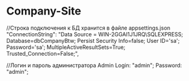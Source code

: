 # Company-Site
//Строка подключения к БД хранится в файле appsettings.json 
 "ConnectionString": "Data Source = WIN-2GGAI1J1JRQ\\SQLEXPRESS; Database=dbCompanyBtw; 
                                    Persist Security Info=false; User ID='sa'; Password='sa';
                                    MultipleActiveResultSets=True; Trusted_Connection=False;",

//Логин и пароль администратора
Admin
Login: "admin";
Password: "admin";
